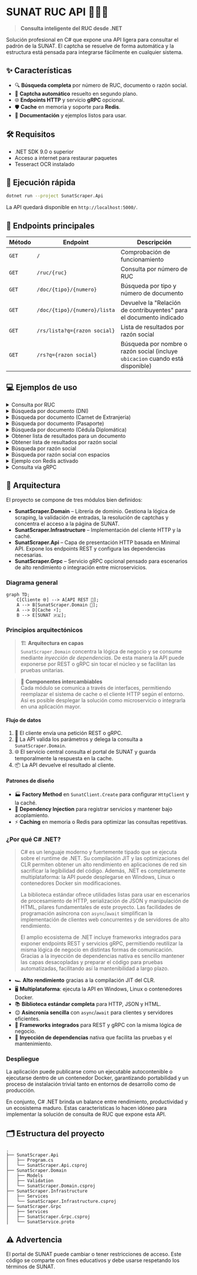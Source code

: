 # SUNAT RUC API 🚀🇵🇪

> **Consulta inteligente del RUC desde .NET**

Solución profesional en C# que expone una API ligera para consultar el padrón
de la SUNAT. El captcha se resuelve de forma automática y la estructura está
pensada para integrarse fácilmente en cualquier sistema.

## ✨ Características
- 🔍 **Búsqueda completa** por número de RUC, documento o razón social.
- 🤖 **Captcha automático** resuelto en segundo plano.
- 🌐 **Endpoints HTTP** y servicio **gRPC** opcional.
- 🛡️ **Cache** en memoria y soporte para **Redis**.
- 📄 **Documentación** y ejemplos listos para usar.

## 🛠️ Requisitos
- .NET SDK 9.0 o superior
- Acceso a internet para restaurar paquetes
- Tesseract OCR instalado

## 🚀 Ejecución rápida
```bash
dotnet run --project SunatScraper.Api
```
La API quedará disponible en `http://localhost:5000/`.

## 📁 Endpoints principales

| Método | Endpoint | Descripción |
|--------|----------|-------------|
| `GET`  | `/` | Comprobación de funcionamiento |
| `GET`  | `/ruc/{ruc}` | Consulta por número de RUC |
| `GET`  | `/doc/{tipo}/{numero}` | Búsqueda por tipo y número de documento |
| `GET`  | `/doc/{tipo}/{numero}/lista` | Devuelve la "Relación de contribuyentes" para el documento indicado |
| `GET`  | `/rs/lista?q={razon social}` | Lista de resultados por razón social |
| `GET`  | `/rs?q={razon social}` | Búsqueda por nombre o razón social (incluye `ubicacion` cuando está disponible) |

## 💻 Ejemplos de uso

<details>
<summary>Consulta por RUC</summary>

```bash
curl http://localhost:5000/ruc/20100113774
```
</details>

<details>
<summary>Búsqueda por documento (DNI)</summary>

```bash
curl http://localhost:5000/doc/1/73870570
```
</details>

<details>
<summary>Búsqueda por documento (Carnet de Extranjería)</summary>

```bash
curl http://localhost:5000/doc/4/X12345678
```
</details>

<details>
<summary>Búsqueda por documento (Pasaporte)</summary>

```bash
curl http://localhost:5000/doc/7/AB123456
```
</details>

<details>
<summary>Búsqueda por documento (Cédula Diplomática)</summary>

```bash
curl http://localhost:5000/doc/A/CD12345
```
</details>

<details>
<summary>Obtener lista de resultados para un documento</summary>

```bash
curl http://localhost:5000/doc/1/73870570/lista
```
</details>

<details>
<summary>Obtener lista de resultados por razón social</summary>

```bash
curl "http://localhost:5000/rs/lista?q=ACME"
```
</details>

<details>
<summary>Búsqueda por razón social</summary>

```bash
curl "http://localhost:5000/rs?q=ACME"
```
</details>

<details>
<summary>Búsqueda por razón social con espacios</summary>

```bash
curl "http://localhost:5000/rs?q=LOS%20POLLOS%20HERMANOS"
```
</details>

<details>
<summary>Ejemplo con Redis activado</summary>

```bash
Redis=localhost:6379 dotnet run --project SunatScraper.Api
curl http://localhost:5000/ruc/20100113774
```
</details>

<details>
<summary>Consulta vía gRPC</summary>

```bash
grpcurl -d '{"ruc":"20100113774"}' -plaintext localhost:5000 Sunat/GetByRuc
```
</details>

## 📄 Arquitectura
El proyecto se compone de tres módulos bien definidos:
- **SunatScraper.Domain** – Librería de dominio. Gestiona la lógica de scraping, la validación de entradas, la resolución de captchas y concentra el acceso a la página de SUNAT.
- **SunatScraper.Infrastructure** – Implementación del cliente HTTP y la caché.
- **SunatScraper.Api** – Capa de presentación HTTP basada en Minimal API. Expone los endpoints REST y configura las dependencias necesarias.
- **SunatScraper.Grpc** – Servicio gRPC opcional pensado para escenarios de alto rendimiento o integración entre microservicios.

### Diagrama general

```mermaid
graph TD;
    C[Cliente 🌐] --> A[API REST 🚀];
    A --> B[SunatScraper.Domain 🧐];
    A --> D[Cache ⚡];
    B --> E[SUNAT 🇵🇪];
```

### Principios arquitectónicos
> 🏗️ **Arquitectura en capas**  
> `SunatScraper.Domain` concentra la lógica de negocio y se consume mediante
> *inyección de dependencias*. De esta manera la API puede exponerse por REST o
> gRPC sin tocar el núcleo y se facilitan las pruebas unitarias.

> 🔌 **Componentes intercambiables**  
> Cada módulo se comunica a través de interfaces, permitiendo reemplazar el
> sistema de cache o el cliente HTTP según el entorno. Así es posible desplegar
> la solución como microservicio o integrarla en una aplicación mayor.

#### Flujo de datos
1. 📨 El cliente envía una petición REST o gRPC.
2. 🛂 La API valida los parámetros y delega la consulta a `SunatScraper.Domain`.
3. 🌐 El servicio central consulta el portal de SUNAT y guarda temporalmente la respuesta en la cache.
4. 📦 La API devuelve el resultado al cliente.

#### Patrones de diseño
- 🏭 **Factory Method** en `SunatClient.Create` para configurar `HttpClient` y la caché.
- 🧩 **Dependency Injection** para registrar servicios y mantener bajo acoplamiento.
- ⚡ **Caching** en memoria o Redis para optimizar las consultas repetitivas.

### ¿Por qué C# .NET?

> C# es un lenguaje moderno y fuertemente tipado que se ejecuta sobre el runtime de .NET. Su compilación JIT y las optimizaciones del CLR permiten obtener un alto rendimiento en aplicaciones de red sin sacrificar la legibilidad del código. Además, .NET es completamente multiplataforma: la API puede desplegarse en Windows, Linux o contenedores Docker sin modificaciones.
>
> La biblioteca estándar ofrece utilidades listas para usar en escenarios de procesamiento de HTTP, serialización de JSON y manipulación de HTML, pilares fundamentales de este proyecto. Las facilidades de programación asíncrona con `async`/`await` simplifican la implementación de clientes web concurrentes y de servidores de alto rendimiento.
>
> El amplio ecosistema de .NET incluye frameworks integrados para exponer endpoints REST y servicios gRPC, permitiendo reutilizar la misma lógica de negocio en distintas formas de comunicación. Gracias a la inyección de dependencias nativa es sencillo mantener las capas desacopladas y preparar el código para pruebas automatizadas, facilitando así la mantenibilidad a largo plazo.

- 🏎️ **Alto rendimiento** gracias a la compilación JIT del CLR.
- 🖥️ **Multiplataforma**: ejecuta la API en Windows, Linux o contenedores Docker.
- 📚 **Biblioteca estándar completa** para HTTP, JSON y HTML.
- 😌 **Asincronía sencilla** con `async`/`await` para clientes y servidores eficientes.
- 🔌 **Frameworks integrados** para REST y gRPC con la misma lógica de negocio.
- 🔧 **Inyección de dependencias** nativa que facilita las pruebas y el mantenimiento.

### Despliegue
La aplicación puede publicarse como un ejecutable autocontenible o ejecutarse
dentro de un contenedor Docker, garantizando portabilidad y un proceso de
instalación trivial tanto en entornos de desarrollo como de producción.

En conjunto, C# .NET brinda un balance entre rendimiento, productividad y un
ecosistema maduro. Estas características lo hacen idóneo para implementar la
solución de consulta de RUC que expone esta API.

## 🗂 Estructura del proyecto
```text
.
├── SunatScraper.Api
│   ├── Program.cs
│   └── SunatScraper.Api.csproj
├── SunatScraper.Domain
│   ├── Models
│   ├── Validation
│   └── SunatScraper.Domain.csproj
├── SunatScraper.Infrastructure
│   ├── Services
│   └── SunatScraper.Infrastructure.csproj
├── SunatScraper.Grpc
│   ├── Services
│   ├── SunatScraper.Grpc.csproj
│   └── SunatService.proto
```

## ⚠️ Advertencia
El portal de SUNAT puede cambiar o tener restricciones de acceso. Este código se comparte con fines educativos y debe usarse respetando los términos de SUNAT.

